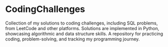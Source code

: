 # CodingChallenges
Collection of my solutions to coding challenges, including SQL problems, from LeetCode and other platforms. Solutions are implemented in Python, showcasing algorithmic and data structure skills. A repository for practicing coding, problem-solving, and tracking my programming journey.
